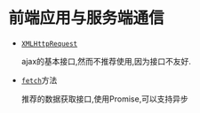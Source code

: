 # 前端应用与服务端通信

+ [`XMLHttpRequest`](https://developer.mozilla.org/zh-CN/docs/Web/API/XMLHttpRequest)

    ajax的基本接口,然而不推荐使用,因为接口不友好.

+ [`fetch`](https://developer.mozilla.org/zh-CN/docs/Web/API/Fetch_API#Fetch_%E6%8E%A5%E5%8F%A3)方法

    推荐的数据获取接口,使用Promise,可以支持异步